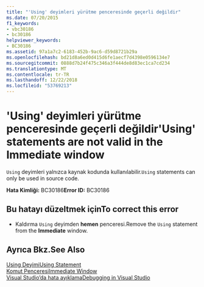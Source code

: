 ```yaml
---
title: "'Using' deyimleri yürütme penceresinde geçerli değildir"
ms.date: 07/20/2015
f1_keywords:
- vbc30186
- bc30186
helpviewer_keywords:
- BC30186
ms.assetid: 97a1a7c2-6183-452b-9ac6-d59d8721b29a
ms.openlocfilehash: bd21d8a6ed0d415d6fe1aecf7d4398e0596134e7
ms.sourcegitcommit: 0888d7b24f475c346a3f444de8d83ec1ca7cd234
ms.translationtype: MT
ms.contentlocale: tr-TR
ms.lasthandoff: 12/22/2018
ms.locfileid: "53769213"
---
```

# <a name="using-statements-are-not-valid-in-the-immediate-window"></a><span data-ttu-id="50557-102">'Using' deyimleri yürütme penceresinde geçerli değildir</span><span class="sxs-lookup"><span data-stu-id="50557-102">'Using' statements are not valid in the Immediate window</span></span>
<span data-ttu-id="50557-103">`Using` deyimleri yalnızca kaynak kodunda kullanılabilir.</span><span class="sxs-lookup"><span data-stu-id="50557-103">`Using` statements can only be used in source code.</span></span>  
  
 <span data-ttu-id="50557-104">**Hata Kimliği:** BC30186</span><span class="sxs-lookup"><span data-stu-id="50557-104">**Error ID:** BC30186</span></span>  
  
## <a name="to-correct-this-error"></a><span data-ttu-id="50557-105">Bu hatayı düzeltmek için</span><span class="sxs-lookup"><span data-stu-id="50557-105">To correct this error</span></span>  
  
-   <span data-ttu-id="50557-106">Kaldırma `Using` deyimden **hemen** penceresi.</span><span class="sxs-lookup"><span data-stu-id="50557-106">Remove the `Using` statement from the **Immediate** window.</span></span>  
  
## <a name="see-also"></a><span data-ttu-id="50557-107">Ayrıca Bkz.</span><span class="sxs-lookup"><span data-stu-id="50557-107">See Also</span></span>  
 [<span data-ttu-id="50557-108">Using Deyimi</span><span class="sxs-lookup"><span data-stu-id="50557-108">Using Statement</span></span>](../../visual-basic/language-reference/statements/using-statement.md)  
 [<span data-ttu-id="50557-109">Komut Penceresi</span><span class="sxs-lookup"><span data-stu-id="50557-109">Immediate Window</span></span>](/visualstudio/ide/reference/immediate-window)  
 [<span data-ttu-id="50557-110">Visual Studio’da hata ayıklama</span><span class="sxs-lookup"><span data-stu-id="50557-110">Debugging in Visual Studio</span></span>](/visualstudio/debugger/debugging-in-visual-studio)
